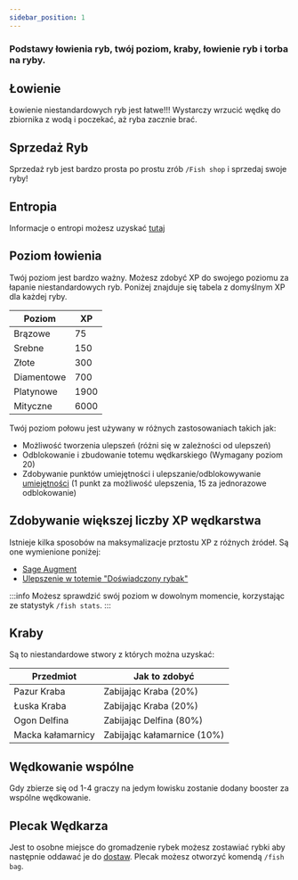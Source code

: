 ```yaml
---
sidebar_position: 1
---
```


### Podstawy łowienia ryb, twój poziom, kraby, łowienie ryb i torba na ryby.

## Łowienie

Łowienie niestandardowych ryb jest łatwe!!! Wystarczy wrzucić wędkę do zbiornika z wodą i poczekać, aż ryba zacznie brać.

## Sprzedaż Ryb

Sprzedaż ryb jest bardzo prosta po prostu zrób `/Fish shop` i sprzedaj swoje ryby!

## Entropia

Informacje o entropi możesz uzyskać [tutaj](/earthsmp/lowienie/entropia)

## Poziom łowienia

Twój poziom jest bardzo ważny. Możesz zdobyć XP do swojego poziomu za łapanie niestandardowych ryb. Poniżej znajduje się tabela z domyślnym XP dla każdej ryby.

| Poziom     | XP   |
| ---------- | ---- |
| Brązowe    | 75   |
| Srebne     | 150  |
| Złote      | 300  |
| Diamentowe | 700  |
| Platynowe  | 1900 |
| Mityczne   | 6000 |

Twój poziom połowu jest używany w różnych zastosowaniach takich jak:
* Możliwość tworzenia ulepszeń (różni się w zależności od ulepszeń)
* Odblokowanie i zbudowanie totemu wędkarskiego (Wymagany poziom 20)
* Zdobywanie punktów umiejętności i ulepszanie/odblokowywanie [umiejętności](wiki) (1 punkt za możliwość ulepszenia, 15 za jednorazowe odblokowanie)

## Zdobywanie większej liczby XP wędkarstwa

Istnieje kilka sposobów na maksymalizacje prztostu XP z różnych żródeł. Są one wymienione poniżej:

* [Sage Augment](wiki)
* [Ulepszenie w totemie "Doświadczony rybak"](wiki)

:::info
Możesz sprawdzić swój poziom w dowolnym momencie, korzystając ze statystyk `/fish stats`.
:::

## Kraby

Są to niestandardowe stwory z których można uzyskać:

| Przedmiot         | Jak to zdobyć               |
|------------------ |---------------------------- |
| Pazur Kraba       | Zabijając Kraba (20%)       |
| Łuska Kraba       | Zabijając Kraba (20%)       |
| Ogon Delfina      | Zabijając Delfina (80%)     |
| Macka kałamarnicy | Zabijając kałamarnice (10%) |

## Wędkowanie wspólne

Gdy zbierze się od 1-4 graczy na jedym łowisku zostanie dodany booster za wspólne wędkowanie.

## Plecak Wędkarza

Jest to osobne miejsce do gromadzenie rybek możesz zostawiać rybki aby następnie oddawać je do [dostaw](/earthsmp/lowienie/dostawy). Plecak możesz otworzyć komendą `/fish bag`.